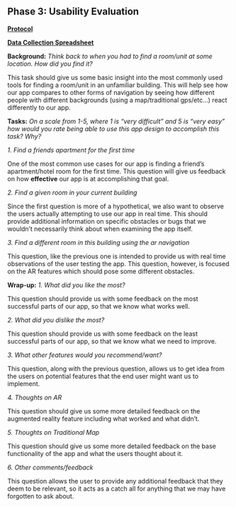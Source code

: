 ## Phase 3: Usability Evaluation

[**Protocol**](protocol-draft.pdf)

[**Data Collection Spreadsheet**]()

**Background:**
*Think back to when you had to find a room/unit at some location. How did you find it?*

This task should give us some basic insight into the most commonly used tools for finding a room/unit in an unfamiliar building. This will help see how our app compares to other forms of navigation by seeing how different people with different backgrounds (using a map/traditional gps/etc…) react differently to our app.


**Tasks:**
*On a scale from 1-5, where 1 is “very difficult” and 5 is “very easy” how would you rate being able to use this app design to accomplish this task? Why?*

*1. Find a friends apartment for the first time*
	
One of the most common use cases for our app is finding a friend’s apartment/hotel room for the first time. This question will give us feedback on how **effective** our app is at accomplishing that goal.

*2. Find a given room in your current building*

Since the first question is more of a hypothetical, we also want to observe the users actually attempting to use our app in real time. This should provide additional information on specific obstacles or bugs that we wouldn’t necessarily think about when examining the app itself.

*3. Find a different room in this building using the ar navigation*

This question, like the previous one is intended to provide us with real time observations of the user testing the app. This question, however, is focused on the AR features which should pose some different obstacles.

**Wrap-up:**
*1. What did you like the most?*
	
This question should provide us with some feedback on the most successful parts of our app, so that we know what works well.
	
*2. What did you dislike the most?*
	
This question should provide us with some feedback on the least successful parts of our app, so that we know what we need to improve.

*3. What other features would you recommend/want?*
	
This question, along with the previous question, allows us to get idea from the users on potential features that the end user might want us to implement.

*4. Thoughts on AR*

This question should give us some more detailed feedback on the augmented reality feature including what worked and what didn’t.

*5. Thoughts on Traditional Map*

This question should give us some more detailed feedback on the base functionality of the app and what the users thought about it.

*6. Other comments/feedback*

This question allows the user to provide any additional feedback that they deem to be relevant, so it acts as a catch all for anything that we may have forgotten to ask about.
